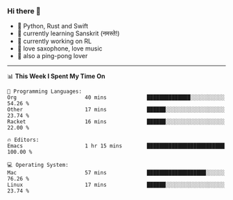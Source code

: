 ### Hi there 👋

- 📙 Python, Rust and Swift
- 🌱 currently learning Sanskrit (नमस्ते!)
- 🔭 currently working on RL
- 🎷 love saxophone, love music
- 🏓 also a ping-pong lover

<!--
**ZiqinGong/ZiqinGong** is a ✨ _special_ ✨ repository because its `README.md` (this file) appears on your GitHub profile.

Here are some ideas to get you started:

- 🔭 I’m currently working on ...
- 🌱 I’m currently learning ...
- 👯 I’m looking to collaborate on ...
- 🤔 I’m looking for help with ...
- 💬 Ask me about ...
- 📫 gongzq0301@sjtu.edu.cn
- 😄 Pronouns: ...
- ⚡ Fun fact: ...
-->

---

<!--START_SECTION:waka-->
📊 **This Week I Spent My Time On** 

```text
💬 Programming Languages: 
Org                      40 mins             ██████████████░░░░░░░░░░░   54.26 % 
Other                    17 mins             ██████░░░░░░░░░░░░░░░░░░░   23.74 % 
Racket                   16 mins             ██████░░░░░░░░░░░░░░░░░░░   22.00 % 

🔥 Editors: 
Emacs                    1 hr 15 mins        █████████████████████████   100.00 % 

💻 Operating System: 
Mac                      57 mins             ███████████████████░░░░░░   76.26 % 
Linux                    17 mins             ██████░░░░░░░░░░░░░░░░░░░   23.74 % 
```


<!--END_SECTION:waka-->
